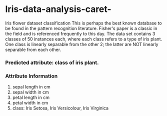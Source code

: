 # Iris-data-analysis-caret-
Iris flower dataset classification
This is perhaps the best known database to be found in the pattern recognition literature. Fisher's paper is a classic in the field and is referenced frequently to this day. 
The data set contains 3 classes of 50 instances each, where each class refers to a type of iris plant. One class is linearly separable from the other 2; the latter are NOT linearly separable from each other.

### Predicted attribute: class of iris plant.
### Attribute Information
1. sepal length in cm
2. sepal width in cm
3. petal length in cm
4. petal width in cm
5. class: Iris Setosa, Iris Versicolour, Iris Virginica
